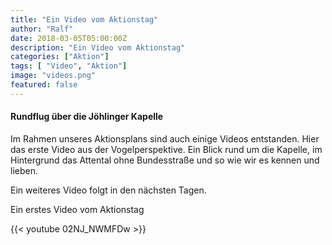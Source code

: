 ```yaml
---
title: "Ein Video vom Aktionstag"
author: "Ralf"
date: 2018-03-05T05:00:00Z
description: "Ein Video vom Aktionstag"
categories: ["Aktion"]
tags: [ "Video", "Aktion"]
image: "videos.png"
featured: false
---
```


#### Rundflug über die Jöhlinger Kapelle

Im Rahmen unseres Aktionsplans sind auch einige Videos entstanden. Hier das erste Video aus der Vogelperspektive. Ein Blick rund um die Kapelle, im Hintergrund das Attental ohne Bundesstraße und so wie wir es kennen und lieben.

Ein weiteres Video folgt in den nächsten Tagen.

Ein erstes Video vom Aktionstag

{{< youtube 02NJ_NWMFDw >}}